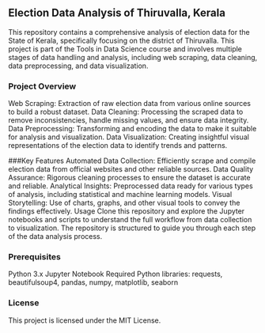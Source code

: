 ## Election Data Analysis of Thiruvalla, Kerala
This repository contains a comprehensive analysis of election data for the State of Kerala, specifically focusing on the district of Thiruvalla. This project is part of the Tools in Data Science course and involves multiple stages of data handling and analysis, including web scraping, data cleaning, data preprocessing, and data visualization.

### Project Overview
Web Scraping: Extraction of raw election data from various online sources to build a robust dataset.
Data Cleaning: Processing the scraped data to remove inconsistencies, handle missing values, and ensure data integrity.
Data Preprocessing: Transforming and encoding the data to make it suitable for analysis and visualization.
Data Visualization: Creating insightful visual representations of the election data to identify trends and patterns.

###Key Features
Automated Data Collection: Efficiently scrape and compile election data from official websites and other reliable sources.
Data Quality Assurance: Rigorous cleaning processes to ensure the dataset is accurate and reliable.
Analytical Insights: Preprocessed data ready for various types of analysis, including statistical and machine learning models.
Visual Storytelling: Use of charts, graphs, and other visual tools to convey the findings effectively.
Usage
Clone this repository and explore the Jupyter notebooks and scripts to understand the full workflow from data collection to visualization. The repository is structured to guide you through each step of the data analysis process.

### Prerequisites
Python 3.x
Jupyter Notebook
Required Python libraries: requests, beautifulsoup4, pandas, numpy, matplotlib, seaborn

### License
This project is licensed under the MIT License.
